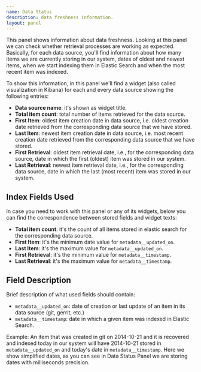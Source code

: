 ```yaml
---
name: Data Status
description: data freshness information.
layout: panel
---
```


This panel shows information about data freshness. Looking at this panel we can check whether retrieval processes are working as expected. Basically, for each data source, you'll find information about how many items we are currently storing in our system, dates of oldest and newest items, when we start indexing them in Elastic Search and when the most recent item was indexed.

To show this information, in this panel we'll find a widget (also called visualization in Kibana) for each and every data source showing the following entries:
- **Data source name**: it's shown as widget title.
- **Total item count**: total number of items retrieved for the data source.
- **First Item**: oldest item creation date in data source, i.e. oldest creation date retrieved from the corresponding data source that we have stored.
- **Last Item**: newest item creation date in data source, i.e. most recent creation date retrieved from the corresponding data source that we have stored.
- **First Retrieval**: oldest item retrieval date, i.e., for the corresponding data source, date in which the first (oldest) item was stored in our system.
- **Last Retrieval**: newest item retrieval date, i.e., for the corresponding data source, date in which the last (most recent) item was stored in our system.

## Index Fields Used

In case you need to work with this panel or any of its widgets, below you can find the correspondence between stored fields and widget texts:

- **Total item count**: it's the count of all items stored in elastic search for the corresponding data source.
- **First Item**: it's the minimum date value for `metadata__updated_on`.
- **Last Item**: it's the maximum value for `metadata__updated_on`.
- **First Retrieval**: it's the minimum value for `metadata__timestamp`.
- **Last Retrieval**: it's the maximum value for `metadata__timestamp`.

## Field Description

Brief description of what used fields should contain:

- `metadata__updated_on`: date of creation or last update of an item in its data source (git, gerrit, etc.)
- `metadata__timestamp`: date in which a given item was indexed in Elastic Search.

Example:
An item that was created in git on 2014-10-21 and it is recovered and indexed today in our system will have 2014-10-21 stored in `metadata__updated_on` and today's date in `metadata__timestamp`. Here we show simplified dates, as you can see in Data Status Panel we are storing dates with milliseconds precision.
